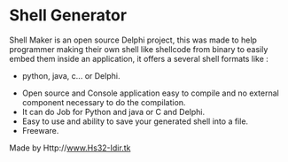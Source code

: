 # Shell Generator

 Shell Maker is an open source Delphi project, this was made to help
  programmer making their own shell like shellcode from binary to easily
  embed them inside an application, it offers a several shell formats like :
  * python, java, c... or Delphi.

 - Open source and Console application easy to compile and no external component necessary to do the compilation.
 - It can do Job for Python and java or C and Delphi.
 - Easy to use and ability to save your generated shell into a file.
 - Freeware.

 Made by Http://www.Hs32-Idir.tk
